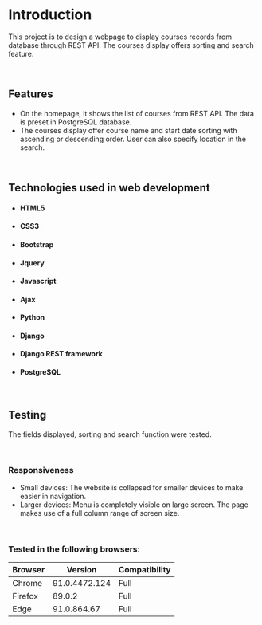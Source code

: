 # Introduction
This project is to design a webpage to display courses records from database through REST API.  The courses display offers sorting and search feature.

<br>

## Features
- On the homepage, it shows the list of courses from REST API.  The data is preset in PostgreSQL database.<br>
- The courses display offer course name and start date sorting with ascending or descending order.  User can also specify location in the search.

<br>

## Technologies used in web development

- #### HTML5
- #### CSS3
- #### Bootstrap
- #### Jquery
- #### Javascript
- #### Ajax
- #### Python
- #### Django
- #### Django REST framework
- #### PostgreSQL

<br>

## Testing
The fields displayed, sorting and search function were tested. 


<br>

### Responsiveness
- Small devices: The website is collapsed for smaller devices to make easier in navigation.<br>
- Larger devices: Menu is completely visible on large screen. The page makes use of a full column range of screen size.


<br>

### Tested in the following browsers:
|Browser  | Version       | Compatibility |
|---------|---------------|---------------|
|Chrome   |91.0.4472.124  | Full          |
|Firefox  |89.0.2         | Full          |
|Edge     |91.0.864.67    | Full          |

<br>

